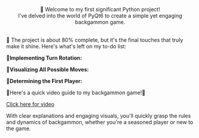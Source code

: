 <div align = "center">🎲 Welcome to my first significant Python project!</br> I've delved into the world of PyQt6 to create a simple yet engaging backgammon game.</div>
<br>

<p>🚧 The project is about 80% complete, but it's the final touches that truly make it shine. Here's what's left on my to-do list:</p>

🔧<b>Implementing Turn Rotation:</b>

🏁<b>Visualizing All Possible Moves:</b> 

🎲<b>Determining the First Player:</b>




<div alight = "center"> 🎥Here's a quick video guide to my backgammon game!🎥</div>

[Click here for video](https://youtu.be/bGbWQd3Wc18)


<div alight = "center">With clear explanations and engaging visuals, you'll quickly grasp the rules and dynamics of backgammon, whether you're a seasoned player or new to the game.</div>
